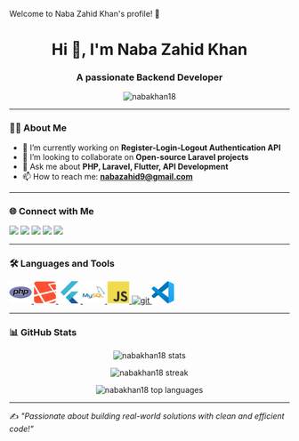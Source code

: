 
Welcome to Naba Zahid Khan's profile!  👋

<h1 align="center">Hi 👋, I'm Naba Zahid Khan</h1>
<h3 align="center">A passionate Backend Developer </h3>

<p align="center">
  <img src="https://komarev.com/ghpvc/?username=nabakhan18&label=Profile%20views&color=0e75b6&style=flat" alt="nabakhan18" /> 
</p>

---

### 👨‍💻 About Me  
- 🔭 I’m currently working on **Register-Login-Logout Authentication API**  
- 👯 I’m looking to collaborate on **Open-source Laravel projects**  
- 💬 Ask me about **PHP, Laravel, Flutter, API Development**  
- 📫 How to reach me: **nabazahid9@gmail.com**  

---

### 🌐 Connect with Me  

<p align="left">
<a href="https://github.com/nabakhan18" target="_blank"><img src="https://img.shields.io/badge/GitHub-000?logo=github&logoColor=white" /></a>
<a href="https://linkedin.com/in/your-linkedin" target="_blank"><img src="https://img.shields.io/badge/LinkedIn-blue?logo=linkedin&logoColor=white" /></a>
<a href="https://twitter.com/your-twitter" target="_blank"><img src="https://img.shields.io/badge/Twitter-1DA1F2?logo=twitter&logoColor=white" /></a>
<a href="https://instagram.com/your-instagram" target="_blank"><img src="https://img.shields.io/badge/Instagram-E4405F?logo=instagram&logoColor=white" /></a>
<a href="mailto:nabazahid9@gmail.com" target="_blank"><img src="https://img.shields.io/badge/Email-D14836?logo=gmail&logoColor=white" /></a>
</p>

---

### 🛠️ Languages and Tools  

<p align="left"> 
<a href="https://www.php.net/" target="_blank"> <img src="https://raw.githubusercontent.com/devicons/devicon/master/icons/php/php-original.svg" alt="php" width="40" height="40"/> </a>
<a href="https://laravel.com/" target="_blank"> <img src="https://raw.githubusercontent.com/devicons/devicon/master/icons/laravel/laravel-plain.svg" alt="laravel" width="40" height="40"/> </a>
<a href="https://flutter.dev/" target="_blank"> <img src="https://raw.githubusercontent.com/devicons/devicon/master/icons/flutter/flutter-original.svg" alt="flutter" width="40" height="40"/> </a>
<a href="https://www.mysql.com/" target="_blank"> <img src="https://raw.githubusercontent.com/devicons/devicon/master/icons/mysql/mysql-original-wordmark.svg" alt="mysql" width="40" height="40"/> </a>
<a href="https://developer.mozilla.org/en-US/docs/Web/JavaScript" target="_blank"> <img src="https://raw.githubusercontent.com/devicons/devicon/master/icons/javascript/javascript-original.svg" alt="javascript" width="40" height="40"/> </a>
<a href="https://git-scm.com/" target="_blank"> <img src="https://www.vectorlogo.zone/logos/git-scm/git-scm-icon.svg" alt="git" width="40" height="40"/> </a>
<a href="https://code.visualstudio.com/" target="_blank"> <img src="https://raw.githubusercontent.com/devicons/devicon/master/icons/vscode/vscode-original.svg" alt="vscode" width="40" height="40"/> </a>
</p>

---

### 📊 GitHub Stats  

<p align="center">
  <img src="https://github-readme-stats.vercel.app/api?username=nabakhan18&show_icons=true&theme=radical" alt="nabakhan18 stats" />
</p>

<p align="center">
  <img src="https://github-readme-streak-stats.herokuapp.com/?user=nabakhan18&theme=dark" alt="nabakhan18 streak" />
</p>

<p align="center">
  <img src="https://github-readme-stats.vercel.app/api/top-langs/?username=nabakhan18&layout=compact&theme=tokyonight" alt="nabakhan18 top languages" />
</p>

---

✍️ *"Passionate about building real-world solutions with clean and efficient code!"*

